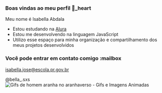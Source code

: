 ### Boas vindas ao meu perfil 💜_heart

Meu nome é Isabella Abdala

- Estou estudando na [Alura](https://www.alura.com.br)
- Estou me desenvolvendo na linguagem JavaScript
- Utilizo esse espaço para minha organização e compartilhamento dos meus projetos desenvolvidos

### Você pode entrar em contato comigo :mailbox

isabella.jose@escola.pr.gov.br

@bella_.sxs
![Gifs de homem aranha no aranhaverso - Gifs e Imagens Animadas](https://www.google.com/url?sa=i&url=https%3A%2F%2Fgifs.eco.br%2Fgifs-de-homem-aranha-no-aranhaverso%2F&psig=AOvVaw0TxPF31JUe5IZbzWKKa0wi&ust=1692462973213000&source=images&cd=vfe&opi=89978449&ved=0CBAQjRxqFwoTCLjkm4bS5oADFQAAAAAdAAAAABAI)
